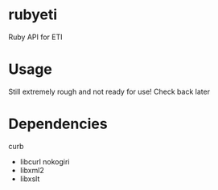 rubyeti
=======

Ruby API for ETI

Usage
=====

Still extremely rough and not ready for use! Check back later

Dependencies
============

curb
* libcurl
nokogiri 
* libxml2
* libxslt